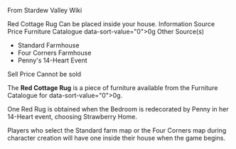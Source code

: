From Stardew Valley Wiki

Red Cottage Rug Can be placed inside your house. Information Source Price Furniture Catalogue data-sort-value="0"&gt;0g Other Source(s)

- Standard Farmhouse
- Four Corners Farmhouse
- Penny's 14-Heart Event

Sell Price Cannot be sold

The **Red Cottage Rug** is a piece of furniture available from the Furniture Catalogue for data-sort-value="0"&gt;0g.

One Red Rug is obtained when the Bedroom is redecorated by Penny in her 14-Heart event, choosing Strawberry Home.

Players who select the Standard farm map or the Four Corners map during character creation will have one inside their house when the game begins.